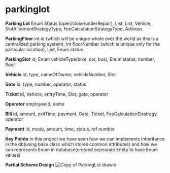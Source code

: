 # parkinglot
**Parking Lot**
Enum Status (open/close/underRepair),
List<Gate>,
List<Floor>,
Vehicle,
SlotAllotmentStrategyType,
FeeCalculationStrategyType,
Address

**ParkingFloor**
int id (which will be unique whole over the world as this is a centralized parking system),
int floorNumber (which is unique only for the particular location),
List<Slot>,
Enum status

**ParkingSlot**
id,
Enum vehicleType(bike, car, bus),
Enum status,
number,
floor

**Vehicle**
id,
type,
nameOfOwner,
vehicleNumber,
Slot

**Gate**
id,
type,
number,
operator,
status

**Ticket**
id,
Vehicle,
entryTime,
Slot,
gate,
operator

**Operator**
employeeId,
name

**Bill**
id,
amount,
exitTime,
payment,
Gate,
Ticket,
FeeCalculationStratregy,
operator

**Payment**
id,
mode,
amount,
time,
status,
ref number

**Key Points**
In this project we have seen how we can implements Inheritance in the db(using base class which stores common attributes) and how we can represents Enum in database(cretaed sepearate Entity to have Enum values)

**Partial Scheme Design**
![Copy of ParkingLot drawio](https://github.com/yeswanthkumargurram/parkinglot/assets/36203051/f5053fcb-4d06-4d56-ac00-22ed0548dff0)
